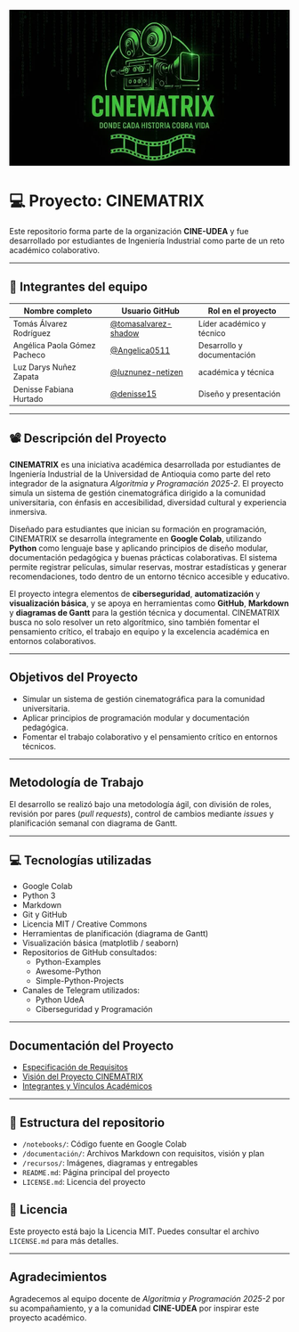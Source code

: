 <p align="center">
  <img src="./Logo_CINEMATRIX.jpeg" alt="Logo CINEMATRIX" width="850">
</p>

# 💻 Proyecto: CINEMATRIX

Este repositorio forma parte de la organización **CINE-UDEA** y fue desarrollado por estudiantes de Ingeniería Industrial como parte de un reto académico colaborativo.

---

## 👥 Integrantes del equipo

| Nombre completo                  | Usuario GitHub              | Rol en el proyecto              |
|----------------------------------|------------------------------|----------------------------------|
| Tomás Álvarez Rodríguez          | [@tomasalvarez-shadow](https://github.com/tomasalvarez-shadow) | Líder académico y técnico        |
| Angélica Paola Gómez Pacheco     | [@Angelica0511](https://github.com/Angelica0511)               | Desarrollo y documentación       |
| Luz Darys Nuñez Zapata              | [@luznunez-netizen](https://github.com/luznunez-netizen)             | académica y técnica           |
| Denisse Fabiana Hurtado          | [@denisse15](https://github.com/denisse15)                     | Diseño y presentación            |

---

## 📽️ Descripción del Proyecto

**CINEMATRIX** es una iniciativa académica desarrollada por estudiantes de Ingeniería Industrial de la Universidad de Antioquia como parte del reto integrador de la asignatura *Algoritmia y Programación 2025-2*. El proyecto simula un sistema de gestión cinematográfica dirigido a la comunidad universitaria, con énfasis en accesibilidad, diversidad cultural y experiencia inmersiva.

Diseñado para estudiantes que inician su formación en programación, CINEMATRIX se desarrolla íntegramente en **Google Colab**, utilizando **Python** como lenguaje base y aplicando principios de diseño modular, documentación pedagógica y buenas prácticas colaborativas. El sistema permite registrar películas, simular reservas, mostrar estadísticas y generar recomendaciones, todo dentro de un entorno técnico accesible y educativo.

El proyecto integra elementos de **ciberseguridad**, **automatización** y **visualización básica**, y se apoya en herramientas como **GitHub**, **Markdown** y **diagramas de Gantt** para la gestión técnica y documental. CINEMATRIX busca no solo resolver un reto algorítmico, sino también fomentar el pensamiento crítico, el trabajo en equipo y la excelencia académica en entornos colaborativos.

---

##  Objetivos del Proyecto

- Simular un sistema de gestión cinematográfica para la comunidad universitaria.  
- Aplicar principios de programación modular y documentación pedagógica.  
- Fomentar el trabajo colaborativo y el pensamiento crítico en entornos técnicos.

---

## Metodología de Trabajo

El desarrollo se realizó bajo una metodología ágil, con división de roles, revisión por pares (*pull requests*), control de cambios mediante *issues* y planificación semanal con diagrama de Gantt.

---

## 💻 Tecnologías utilizadas

- Google Colab  
- Python 3  
- Markdown  
- Git y GitHub  
- Licencia MIT / Creative Commons  
- Herramientas de planificación (diagrama de Gantt)  
- Visualización básica (matplotlib / seaborn)  
- Repositorios de GitHub consultados:  
  - Python-Examples
  - Awesome-Python
  - Simple-Python-Projects 
- Canales de Telegram utilizados:  
  - Python UdeA  
  - Ciberseguridad y Programación

---

## Documentación del Proyecto

- [Especificación de Requisitos](requisitos.md)  
- [Visión del Proyecto CINEMATRIX](vision.md)  
- [Integrantes y Vínculos Académicos](Integrantes-Vínculos%20acad%C3%A9micos%20y%20descripci%C3%B3n.md)  


---

## 📂 Estructura del repositorio

- `/notebooks/`: Código fuente en Google Colab  
- `/documentación/`: Archivos Markdown con requisitos, visión y plan  
- `/recursos/`: Imágenes, diagramas y entregables  
- `README.md`: Página principal del proyecto  
- `LICENSE.md`: Licencia del proyecto


## 📄 Licencia

Este proyecto está bajo la Licencia MIT. Puedes consultar el archivo `LICENSE.md` para más detalles.

---

## Agradecimientos

Agradecemos al equipo docente de *Algoritmia y Programación 2025-2* por su acompañamiento, y a la comunidad **CINE-UDEA** por inspirar este proyecto académico.

<!-- actividad:start -->
<!-- actividad:end -->

  
